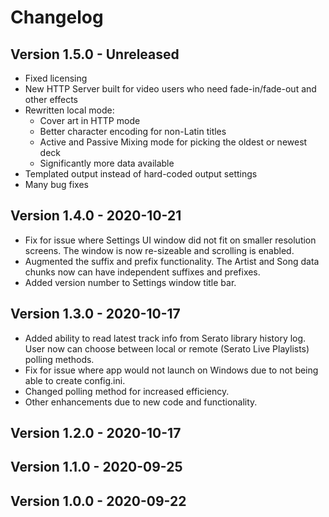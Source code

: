 
# Changelog

## Version 1.5.0 - Unreleased

* Fixed licensing
* New HTTP Server built for video users who need fade-in/fade-out and other effects
* Rewritten local mode:
  * Cover art in HTTP mode
  * Better character encoding for non-Latin titles
  * Active and Passive Mixing mode for picking the oldest or newest deck
  * Significantly more data available
* Templated output instead of hard-coded output settings
* Many bug fixes

## Version 1.4.0 - 2020-10-21

* Fix for issue where Settings UI window did not fit on smaller resolution screens.
  The window is now re-sizeable and scrolling is enabled.
* Augmented the suffix and prefix functionality. The Artist and Song data chunks
  now can have independent suffixes and prefixes.
* Added version number to Settings window title bar.

## Version 1.3.0 - 2020-10-17

* Added ability to read latest track info from Serato library history log. User
  now can choose  between local or remote (Serato Live Playlists) polling
  methods.
* Fix for issue where app would not launch on Windows due to not being able to
  create config.ini.
* Changed polling method for increased efficiency.
* Other enhancements due to new code and functionality.

## Version 1.2.0 - 2020-10-17

## Version 1.1.0 - 2020-09-25

## Version 1.0.0 - 2020-09-22
